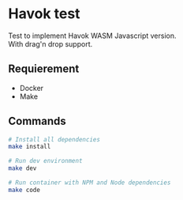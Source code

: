 # Havok test

Test to implement Havok WASM Javascript version.  
With drag'n drop support.

## Requierement

- Docker
- Make

## Commands

```bash
# Install all dependencies
make install

# Run dev environment
make dev

# Run container with NPM and Node dependencies
make code
```
